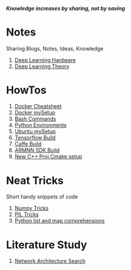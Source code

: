 #### *Knowledge increases by sharing, not by saving*

# Notes
Sharing Blogs, Notes, Ideas, Knowledge

1. [Deep Learning Hardware](https://github.com/ankdesh/notes/blob/master/link-lists/DeepLearningHW.md)
2. [Deep Learning Theory](https://github.com/ankdesh/notes/blob/master/link-lists/DeepLearningTheory.md)

# HowTos
1. [Docker Cheatsheet](https://github.com/ankdesh/notes/blob/master/howtos/Docker.md)
1. [Docker mySetup](https://github.com/ankdesh/notes/blob/master/howtos/SetupDockerEnvs.md)
1. [Bash Commands](https://github.com/ankdesh/notes/blob/master/howtos/shellCommands.md)
1. [Python Environments](https://github.com/ankdesh/notes/blob/master/howtos/PythonEnvs.md)
1. [Ubuntu mySetup](https://github.com/ankdesh/notes/blob/master/howtos/SetupUbuntu.md)
1. [Tensorflow Build](https://github.com/ankdesh/notes/blob/master/howtos/TFInstallFromSrc.md)
1. [Caffe Build](https://github.com/ankdesh/notes/blob/master/howtos/CaffeFromSrc.md)
1. [ARMNN SDK Build](https://github.com/ankdesh/notes/blob/master/howtos/ArmNN-Install.md)
1. [New C++ Proj Cmake setup](https://github.com/ankdesh/notes/blob/master/howtos/ProjectStructWithCmake.md)

# Neat Tricks
Short handy snippets of code 
1. [Numpy Tricks](https://github.com/ankdesh/notes/blob/master/neat-tricks/numpy.md)
1. [PIL Tricks](https://github.com/ankdesh/notes/blob/master/neat-tricks/PIL-Tricks.md)
1. [Python list and map comprehensions](https://github.com/ankdesh/notes/blob/master/neat-tricks/py-comprehensions.md)

# Literature Study
1. [Network Architecture Search](https://github.com/ankdesh/notes/blob/Literature/RL-for-DNN-Generation.md)
